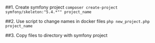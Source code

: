 ##1. Create symfony project
```composer create-project symfony/skeleton:"5.4.*"" project_name```	

##2. Use script to change names in docker files
```php new_project.php project_name```

##3. Copy files to directory with symfony project



